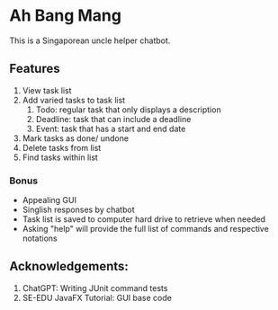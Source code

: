 # Ah Bang Mang

This is a Singaporean uncle helper chatbot.

## Features
1. View task list
2. Add varied tasks to task list
   1. Todo: regular task that only displays a description
   2. Deadline: task that can include a deadline 
   3. Event: task that has a start and end date
3. Mark tasks as done/ undone
4. Delete tasks from list 
5. Find tasks within list 


### Bonus
* Appealing GUI
* Singlish responses by chatbot 
* Task list is saved to computer hard drive to retrieve when needed
* Asking "help" will provide the full list of commands and respective notations


## Acknowledgements:
1. ChatGPT: Writing JUnit command tests
2. SE-EDU JavaFX Tutorial: GUI base code
